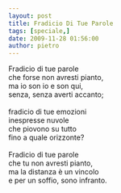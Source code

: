 ```yaml
---
layout: post
title: Fradicio Di Tue Parole
tags: [speciale,]
date: 2009-11-28 01:56:00
author: pietro
---
```

Fradicio di tue parole<br/>che forse non avresti pianto,<br/>ma io son io e son qui,<br/>senza, senza averti accanto;<br/><br/>fradicio di tue emozioni<br/>inespresse nuvole<br/>che piovono su tutto<br/>fino a quale orizzonte?<br/><br/>Fradicio di tue parole<br/>che tu non avresti pianto,<br/>ma la distanza è un vincolo<br/>e per un soffio, sono infranto.
